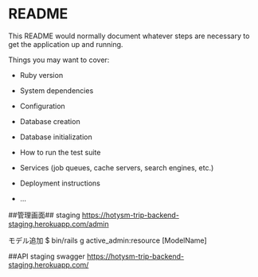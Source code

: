 # README

This README would normally document whatever steps are necessary to get the
application up and running.

Things you may want to cover:

* Ruby version

* System dependencies

* Configuration

* Database creation

* Database initialization

* How to run the test suite

* Services (job queues, cache servers, search engines, etc.)

* Deployment instructions

* ...

##管理画面##
staging
https://hotysm-trip-backend-staging.herokuapp.com/admin

モデル追加
$ bin/rails g active_admin:resource [ModelName]

##API
staging swagger
https://hotysm-trip-backend-staging.herokuapp.com/

